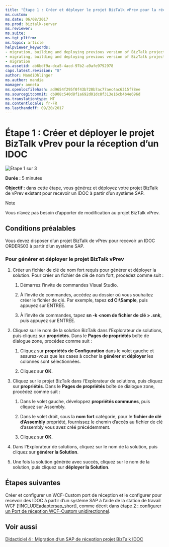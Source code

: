 ```yaml
---
title: "Étape 1 : Créer et déployer le projet BizTalk vPrev pour la réception d’un IDOC | Documents Microsoft"
ms.custom: 
ms.date: 06/08/2017
ms.prod: biztalk-server
ms.reviewer: 
ms.suite: 
ms.tgt_pltfrm: 
ms.topic: article
helpviewer_keywords:
- migration, building and deploying previous version of BizTalk project for receiving an IDOC
- migrating, building and deploying previous version of BizTalk project for receiving an IDOC
- migration
ms.assetid: ab6bdf9a-dca5-4acd-97b2-a9afe9792978
caps.latest.revision: "8"
author: MandiOhlinger
ms.author: mandia
manager: anneta
ms.openlocfilehash: ad9654f295f0f43b720b7ac77aec4ac6315f78ee
ms.sourcegitcommit: cb908c540d8f1a692d01dc8f313e16cb4b4e696d
ms.translationtype: MT
ms.contentlocale: fr-FR
ms.lasthandoff: 09/20/2017
---
```

# <a name="step-1-build-and-deploy-the-vprev-biztalk-project-for-receiving-an-idoc"></a>Étape 1 : Créer et déployer le projet BizTalk vPrev pour la réception d’un IDOC
![Étape 1 sur 3](../../adapters-and-accelerators/adapter-oracle-database/media/step-1of3.gif "Step_1of3")  
  
 **Durée :** 5 minutes  
  
 **Objectif :** dans cette étape, vous générez et déployez votre projet BizTalk de vPrev existant pour recevoir un IDOC à partir d’un système SAP.  
  
> [!NOTE]
>  Vous n’avez pas besoin d’apporter de modification au projet BizTalk vPrev.  
  
## <a name="prerequisites"></a>Conditions préalables  
 Vous devez disposer d’un projet BizTalk de vPrev pour recevoir un IDOC ORDERS03 à partir d’un système SAP.  
  
### <a name="to-build-and-deploy-the-vprev-biztalk-project"></a>Pour générer et déployer le projet BizTalk vPrev  
  
1.  Créer un fichier de clé de nom fort requis pour générer et déployer la solution. Pour créer un fichier de clé de nom fort, procédez comme suit :  
  
    1.  Démarrez l’invite de commandes Visual Studio.  
  
    2.  À l’invite de commandes, accédez au dossier où vous souhaitez créer le fichier de clé. Par exemple, tapez **cd C:\Sample**, puis appuyez sur ENTRÉE.  
  
    3.  À l’invite de commandes, tapez **sn -k \<nom de fichier de clé > .snk**, puis appuyez sur ENTRÉE.  
  
2.  Cliquez sur le nom de la solution BizTalk dans l’Explorateur de solutions, puis cliquez sur **propriétés**. Dans le **Pages de propriétés** boîte de dialogue zone, procédez comme suit :  
  
    1.  Cliquez sur **propriétés de Configuration** dans le volet gauche et assurez-vous que les cases à cocher la **générer** et **déployer** les colonnes sont sélectionnées.  
  
    2.  Cliquez sur **OK**.  
  
3.  Cliquez sur le projet BizTalk dans l’Explorateur de solutions, puis cliquez sur **propriétés**. Dans le **Pages de propriétés** boîte de dialogue zone, procédez comme suit :  
  
    1.  Dans le volet gauche, développez **propriétés communes**, puis cliquez sur Assembly.  
  
    2.  Dans le volet droit, sous la **nom fort** catégorie, pour le **fichier de clé d’Assembly** propriété, fournissez le chemin d’accès au fichier de clé d’assembly vous avez créé précédemment.  
  
    3.  Cliquez sur **OK**.  
  
4.  Dans l’Explorateur de solutions, cliquez sur le nom de la solution, puis cliquez sur **générer la Solution**.  
  
5.  Une fois la solution générée avec succès, cliquez sur le nom de la solution, puis cliquez sur **déployer la Solution**.  
  
## <a name="next-steps"></a>Étapes suivantes  
 Créer et configurer un WCF-Custom port de réception et le configurer pour recevoir des IDOC à partir d’un système SAP à l’aide de la station de travail WCF [!INCLUDE[adaptersap_short](../../includes/adaptersap-short-md.md)], comme décrit dans [étape 2 : configurer un Port de réception WCF-Custom unidirectionnel](../../adapters-and-accelerators/adapter-sap/step-2-configure-a-wcf-custom-one-way-receive-port.md).  
  
## <a name="see-also"></a>Voir aussi  
 [Didacticiel 4 : Migration d’un SAP de réception projet BizTalk IDOC](../../adapters-and-accelerators/adapter-sap/tutorial-4-migrating-an-sap-receive-idoc-biztalk-project.md)